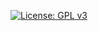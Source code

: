 [![License: GPL v3](https://img.shields.io/badge/License-GPLv3-blue.svg)](https://github.com/Hanzelnutt/ager-ager/blob/master/LICENSE)
